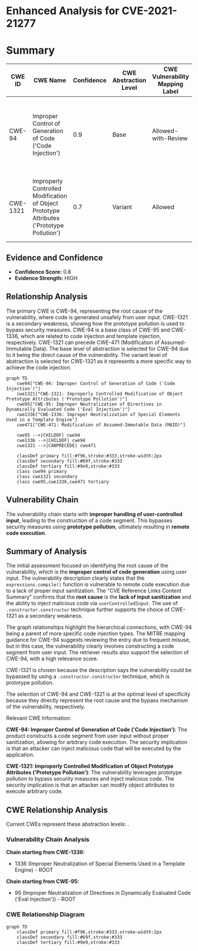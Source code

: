 # Enhanced Analysis for CVE-2021-21277

# Summary
| CWE ID | CWE Name | Confidence | CWE Abstraction Level | CWE Vulnerability Mapping Label | CWE-Vulnerability Mapping Notes |
|---|---|---|---|---|---|
| CWE-94 | Improper Control of Generation of Code ('Code Injection') | 0.9 | Base | Allowed-with-Review | Primary CWE. The application constructs code from user-controlled input without proper sanitization. |
| CWE-1321 | Improperly Controlled Modification of Object Prototype Attributes ('Prototype Pollution') | 0.7 | Variant | Allowed | Secondary CWE. The vulnerability leverages prototype pollution to bypass security measures. |

## Evidence and Confidence

*   **Confidence Score:** 0.8
*   **Evidence Strength:** HIGH

## Relationship Analysis
The primary CWE is CWE-94, representing the root cause of the vulnerability, where code is generated unsafely from user input. CWE-1321 is a secondary weakness, showing how the prototype pollution is used to bypass security measures. CWE-94 is a base class of CWE-95 and CWE-1336, which are related to code injection and template injection, respectively. CWE-1321 can precede CWE-471 (Modification of Assumed-Immutable Data). The base level of abstraction is selected for CWE-94 due to it being the direct cause of the vulnerability. The variant level of abstraction is selected for CWE-1321 as it represents a more specific way to achieve the code injection.

```mermaid
graph TD
    cwe94["CWE-94: Improper Control of Generation of Code ('Code Injection')"]
    cwe1321["CWE-1321: Improperly Controlled Modification of Object Prototype Attributes ('Prototype Pollution')"]
    cwe95["CWE-95: Improper Neutralization of Directives in Dynamically Evaluated Code ('Eval Injection')"]
    cwe1336["CWE-1336: Improper Neutralization of Special Elements Used in a Template Engine"]
    cwe471["CWE-471: Modification of Assumed-Immutable Data (MAID)"]

    cwe95 -->|CHILDOF| cwe94
    cwe1336 -->|CHILDOF| cwe94
    cwe1321 -->|CANPRECEDE| cwe471

    classDef primary fill:#f96,stroke:#333,stroke-width:2px
    classDef secondary fill:#69f,stroke:#333
    classDef tertiary fill:#9e9,stroke:#333
    class cwe94 primary
    class cwe1321 secondary
    class cwe95,cwe1336,cwe471 tertiary
```

## Vulnerability Chain
The vulnerability chain starts with **improper handling of user-controlled input**, leading to the construction of a code segment. This bypasses security measures using **prototype pollution**, ultimately resulting in **remote code execution**.

## Summary of Analysis
The initial assessment focused on identifying the root cause of the vulnerability, which is the **improper control of code generation** using user input. The vulnerability description clearly states that the `expressions.compile()` function is vulnerable to remote code execution due to a lack of proper input sanitization. The "CVE Reference Links Content Summary" confirms that the **root cause** is the **lack of input sanitization** and the ability to inject malicious code via `userControlledInput`. The use of `.constructor.constructor` technique further supports the choice of CWE-1321 as a secondary weakness.

The graph relationships highlight the hierarchical connections, with CWE-94 being a parent of more specific code injection types. The MITRE mapping guidance for CWE-94 suggests reviewing the entry due to frequent misuse, but in this case, the vulnerability clearly involves constructing a code segment from user input. The retriever results also support the selection of CWE-94, with a high relevance score.

CWE-1321 is chosen because the description says the vulnerability could be bypassed by using a `.constructor.constructor` technique, which is prototype pollution.

The selection of CWE-94 and CWE-1321 is at the optimal level of specificity because they directly represent the root cause and the bypass mechanism of the vulnerability, respectively.

Relevant CWE Information:

**CWE-94: Improper Control of Generation of Code ('Code Injection')**: The product constructs a code segment from user input without proper sanitization, allowing for arbitrary code execution. The security implication is that an attacker can inject malicious code that will be executed by the application.

**CWE-1321: Improperly Controlled Modification of Object Prototype Attributes ('Prototype Pollution')**: The vulnerability leverages prototype pollution to bypass security measures and inject malicious code. The security implication is that an attacker can modify object attributes to execute arbitrary code.


## CWE Relationship Analysis

Current CWEs represent these abstraction levels: .


### Vulnerability Chain Analysis

**Chain starting from CWE-1336:**
- 1336 (Improper Neutralization of Special Elements Used in a Template Engine) - ROOT


**Chain starting from CWE-95:**
- 95 (Improper Neutralization of Directives in Dynamically Evaluated Code ('Eval Injection')) - ROOT



### CWE Relationship Diagram

```mermaid
graph TD
    classDef primary fill:#f96,stroke:#333,stroke-width:2px
    classDef secondary fill:#69f,stroke:#333
    classDef tertiary fill:#9e9,stroke:#333
```